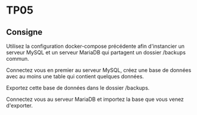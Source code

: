 # TP05

## Consigne

Utilisez la configuration docker-compose précédente afin d'instancier un serveur MySQL et un serveur MariaDB qui partagent un dossier /backups commun.

Connectez vous en premier au serveur MySQL, créez une base de données avec au moins une table qui contient quelques données.

Exportez cette base de données dans le dossier /backups.

Connectez vous au serveur MariaDB et importez la base que vous venez d'exporter.



